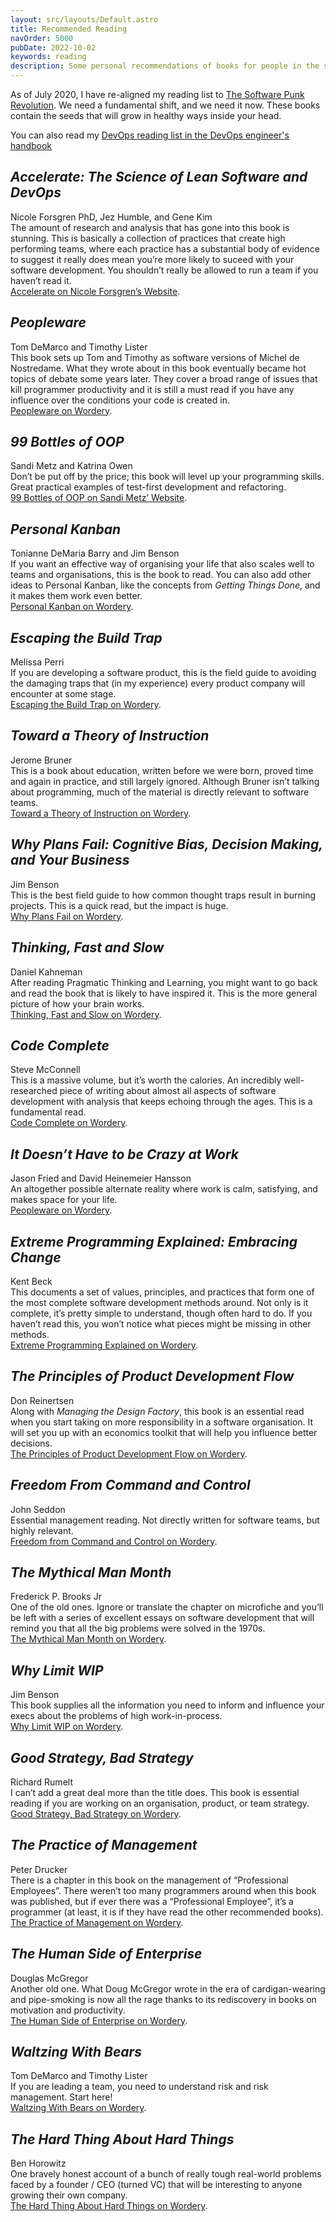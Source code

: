 ```yaml
---
layout: src/layouts/Default.astro
title: Recommended Reading
navOrder: 5000
pubDate: 2022-10-02
keywords: reading
description: Some personal recommendations of books for people in the software industry.
---
```


As of July 2020, I have re-aligned my reading list to [The Software Punk Revolution](/blog/2020/07/the-software-punk-revolution/). We need a fundamental shift, and we need it now. These books contain the seeds that will grow in healthy ways inside your head.

You can also read my [DevOps reading list in the DevOps engineer's handbook](https://octopus.com/devops/reading-list/)

<article itemscope="" itemtype="http://schema.org/Book">

## <cite itemprop="name">Accelerate: The Science of Lean Software and DevOps</cite>

<span itemprop="author" itemscope="" itemtype="https://schema.org/Person"><span itemprop="name">Nicole Forsgren PhD</span></span>, <span itemprop="author" itemscope="" itemtype="https://schema.org/Person"><span itemprop="name">Jez Humble</span></span>, and <span itemprop="author" itemscope="" itemtype="https://schema.org/Person"><span itemprop="name">Gene Kim</span></span>  
<span itemprop="description">The amount of research and analysis that has gone into this book is stunning. This is basically a collection of practices that create high performing teams, where each practice has a substantial body of evidence to suggest it really does mean you’re more likely to suceed with your software development. You shouldn’t really be allowed to run a team if you haven’t read it.</span>  
[Accelerate on Nicole Forsgren’s Website](https://nicolefv.com/book/).

</article><article itemscope="" itemtype="http://schema.org/Book">

## <cite itemprop="name">Peopleware</cite>

<span itemprop="author" itemscope="" itemtype="https://schema.org/Person"><span itemprop="name">Tom DeMarco</span></span> and <span itemprop="author" itemscope="" itemtype="https://schema.org/Person"><span itemprop="name">Timothy Lister</span></span>  
<span itemprop="description">This book sets up Tom and Timothy as software versions of Michel de Nostredame. What they wrote about in this book eventually became hot topics of debate some years later. They cover a broad range of issues that kill programmer productivity and it is still a must read if you have any influence over the conditions your code is created in.</span>  
[Peopleware on Wordery](https://wordery.com/peopleware-tom-demarco-9780321934116).

</article><article itemscope="" itemtype="http://schema.org/Book">

## <cite itemprop="name">99 Bottles of OOP</cite>

<span itemprop="author" itemscope="" itemtype="https://schema.org/Person"><span itemprop="name">Sandi Metz</span></span> and <span itemprop="author" itemscope="" itemtype="https://schema.org/Person"><span itemprop="name">Katrina Owen</span></span>  
<span itemprop="description">Don’t be put off by the price; this book will level up your programming skills. Great practical examples of test-first development and refactoring.</span>  
[99 Bottles of OOP on Sandi Metz’ Website](https://www.sandimetz.com/99bottles/).

</article><article itemscope="" itemtype="http://schema.org/Book">

## <cite itemprop="name">Personal Kanban</cite>

<span itemprop="author" itemscope="" itemtype="https://schema.org/Person"><span itemprop="name">Tonianne DeMaria Barry</span></span> and <span itemprop="author" itemscope="" itemtype="https://schema.org/Person"><span itemprop="name">Jim Benson</span></span>  
<span itemprop="description">If you want an effective way of organising your life that also scales well to teams and organisations, this is the book to read. You can also add other ideas to Personal Kanban, like the concepts from *Getting Things Done*, and it makes them work even better.</span>  
[Personal Kanban on Wordery](https://wordery.com/personal-kanban-tonianne-demaria-barry-9781453802267).

</article><article itemscope="" itemtype="http://schema.org/Book">

## <cite itemprop="name">Escaping the Build Trap</cite>

<span itemprop="author" itemscope="" itemtype="https://schema.org/Person"><span itemprop="name">Melissa Perri</span></span>  
<span itemprop="description">If you are developing a software product, this is the field guide to avoiding the damaging traps that (in my experience) every product company will encounter at some stage.</span>  
[Escaping the Build Trap on Wordery](https://wordery.com/escaping-the-build-trap-melissa-perri-9781491973790).

</article><article itemscope="" itemtype="http://schema.org/Book">

## <cite itemprop="name">Toward a Theory of Instruction</cite>

<span itemprop="author" itemscope="" itemtype="https://schema.org/Person"><span itemprop="name">Jerome Bruner</span></span>  
<span itemprop="description">This is a book about education, written before we were born, proved time and again in practice, and still largely ignored. Although Bruner isn’t talking about programming, much of the material is directly relevant to software teams.</span>  
[Toward a Theory of Instruction on Wordery](https://wordery.com/toward-a-theory-of-instruction-jerome-bruner-9780674897014).

</article><article itemscope="" itemtype="http://schema.org/Book">

## <cite itemprop="name">Why Plans Fail: Cognitive Bias, Decision Making, and Your Business</cite>

<span itemprop="author" itemscope="" itemtype="https://schema.org/Person"><span itemprop="name">Jim Benson</span></span>  
<span itemprop="description">This is the best field guide to how common thought traps result in burning projects. This is a quick read, but the impact is huge.</span>  
[Why Plans Fail on Wordery](https://wordery.com/why-plans-fail-jim-benson-9780989081221).

</article><article itemscope="" itemtype="http://schema.org/Book">

## <cite itemprop="name">Thinking, Fast and Slow</cite>

<span itemprop="author" itemscope="" itemtype="https://schema.org/Person"><span itemprop="name">Daniel Kahneman</span></span>  
<span itemprop="description">After reading Pragmatic Thinking and Learning, you might want to go back and read the book that is likely to have inspired it. This is the more general picture of how your brain works.</span>  
[Thinking, Fast and Slow on Wordery](https://wordery.com/thinking-fast-and-slow-daniel-kahneman-9780141033570).

</article><article itemscope="" itemtype="http://schema.org/Book">

## <cite itemprop="name">Code Complete</cite>

<span itemprop="author" itemscope="" itemtype="https://schema.org/Person"><span itemprop="name">Steve McConnell</span></span>  
<span itemprop="description">This is a massive volume, but it’s worth the calories. An incredibly well-researched piece of writing about almost all aspects of software development with analysis that keeps echoing through the ages. This is a fundamental read.</span>  
[Code Complete on Wordery](https://wordery.com/code-complete-steve-mcconnell-9780735619678).

</article><article itemscope="" itemtype="http://schema.org/Book">

## <cite itemprop="name">It Doesn’t Have to be Crazy at Work</cite>

<span itemprop="author" itemscope="" itemtype="https://schema.org/Person"><span itemprop="name">Jason Fried</span></span> and <span itemprop="author" itemscope="" itemtype="https://schema.org/Person"><span itemprop="name">David Heinemeier Hansson</span></span>  
<span itemprop="description">An altogether possible alternate reality where work is calm, satisfying, and makes space for your life.</span>  
[Peopleware on Wordery](https://wordery.com/it-doesnt-have-to-be-crazy-at-work-jason-fried-9780008323448).

</article><article itemscope="" itemtype="http://schema.org/Book">

## <cite itemprop="name">Extreme Programming Explained: Embracing Change</cite>

<span itemprop="author" itemscope="" itemtype="https://schema.org/Person"><span itemprop="name">Kent Beck</span></span>  
<span itemprop="description">This documents a set of values, principles, and practices that form one of the most complete software development methods around. Not only is it complete, it’s pretty simple to understand, though often hard to do. If you haven’t read this, you won’t notice what pieces might be missing in other methods.</span>  
[Extreme Programming Explained on Wordery](https://wordery.com/extreme-programming-explained-kent-beck-9780321278654).

</article><article itemscope="" itemtype="http://schema.org/Book">

## <cite itemprop="name">The Principles of Product Development Flow</cite>

<span itemprop="author" itemscope="" itemtype="https://schema.org/Person"><span itemprop="name">Don Reinertsen</span></span>  
<span itemprop="description">Along with *Managing the Design Factory*, this book is an essential read when you start taking on more responsibility in a software organisation. It will set you up with an economics toolkit that will help you influence better decisions.</span>  
[The Principles of Product Development Flow on Wordery](https://wordery.com/the-principles-of-product-development-flow-donald-g-reinertsen-9781935401001).

</article><article itemscope="" itemtype="http://schema.org/Book">

## <cite itemprop="name">Freedom From Command and Control</cite>

<span itemprop="author" itemscope="" itemtype="https://schema.org/Person"><span itemprop="name">John Seddon</span></span>  
<span itemprop="description">Essential management reading. Not directly written for software teams, but highly relevant.</span>  
[Freedom from Command and Control on Wordery](https://wordery.com/freedom-from-command-and-control-john-seddon-9781563273278).

</article><article itemscope="" itemtype="http://schema.org/Book">

## <cite itemprop="name">The Mythical Man Month</cite>

<span itemprop="author" itemscope="" itemtype="https://schema.org/Person"><span itemprop="name">Frederick P. Brooks Jr</span></span>  
<span itemprop="description">One of the old ones. Ignore or translate the chapter on microfiche and you’ll be left with a series of excellent essays on software development that will remind you that all the big problems were solved in the 1970s.</span>  
[The Mythical Man Month on Wordery](https://wordery.com/the-mythical-man-month-frederick-p-brooks-jr-9780201835953).

</article><article itemscope="" itemtype="http://schema.org/Book">

## <cite itemprop="name">Why Limit WIP</cite>

<span itemprop="author" itemscope="" itemtype="https://schema.org/Person"><span itemprop="name">Jim Benson</span></span>  
<span itemprop="description">This book supplies all the information you need to inform and influence your execs about the problems of high work-in-process.</span>  
[Why Limit WIP on Wordery](https://wordery.com/why-limit-wip-jim-benson-9780989081238).

</article><article itemscope="" itemtype="http://schema.org/Book">

## <cite itemprop="name">Good Strategy, Bad Strategy</cite>

<span itemprop="author" itemscope="" itemtype="https://schema.org/Person"><span itemprop="name">Richard Rumelt</span></span>  
<span itemprop="description">I can’t add a great deal more than the title does. This book is essential reading if you are working on an organisation, product, or team strategy.</span>  
[Good Strategy, Bad Strategy on Wordery](https://wordery.com/good-strategybad-strategy-richard-rumelt-9781781256176).

</article><article itemscope="" itemtype="http://schema.org/Book">

## <cite itemprop="name">The Practice of Management</cite>

<span itemprop="author" itemscope="" itemtype="https://schema.org/Person"><span itemprop="name">Peter Drucker</span></span>  
<span itemprop="description">There is a chapter in this book on the management of “Professional Employees”. There weren’t too many programmers around when this book was published, but if ever there was a “Professional Employee”, it’s a programmer (at least, it is if they have read the other recommended books).</span>  
[The Practice of Management on Wordery](https://wordery.com/the-practice-of-management-peter-drucker-9780750685047).

</article><article itemscope="" itemtype="http://schema.org/Book">

## <cite itemprop="name">The Human Side of Enterprise</cite>

<span itemprop="author" itemscope="" itemtype="https://schema.org/Person"><span itemprop="name">Douglas McGregor</span></span>  
<span itemprop="description">Another old one. What Doug McGregor wrote in the era of cardigan-wearing and pipe-smoking is now all the rage thanks to its rediscovery in books on motivation and productivity.</span>  
[The Human Side of Enterprise on Wordery](https://wordery.com/the-human-side-of-enterprise-annotated-edition-douglas-mcgregor-9780071462228).

</article><article itemscope="" itemtype="http://schema.org/Book">

## <cite itemprop="name">Waltzing With Bears</cite>

<span itemprop="author" itemscope="" itemtype="https://schema.org/Person"><span itemprop="name">Tom DeMarco</span></span> and <span itemprop="author" itemscope="" itemtype="https://schema.org/Person"><span itemprop="name">Timothy Lister</span></span>  
<span itemprop="description">If you are leading a team, you need to understand risk and risk management. Start here!</span>  
[Waltzing With Bears on Wordery](https://wordery.com/waltzing-with-bears-tom-demarco-9780932633606).

</article><article itemscope="" itemtype="http://schema.org/Book">

## <cite itemprop="name">The Hard Thing About Hard Things</cite>

<span itemprop="author" itemscope="" itemtype="https://schema.org/Person"><span itemprop="name">Ben Horowitz</span></span>  
<span itemprop="description">One bravely honest account of a bunch of really tough real-world problems faced by a founder / CEO (turned VC) that will be interesting to anyone growing their own company.</span>  
[The Hard Thing About Hard Things on Wordery](https://wordery.com/the-hard-thing-about-hard-things-ben-horowitz-9780062273208).

</article>